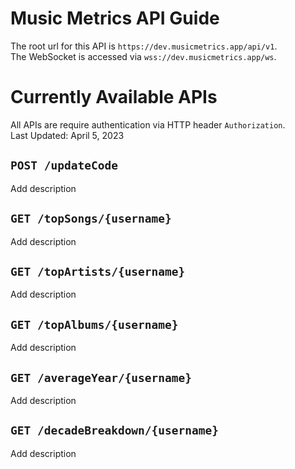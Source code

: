 # Music Metrics API Guide

The root url for this API is `https://dev.musicmetrics.app/api/v1`.  
The WebSocket is accessed via `wss://dev.musicmetrics.app/ws`.

# Currently Available APIs
All APIs are require authentication via HTTP header `Authorization`.  
Last Updated: April 5, 2023

## `POST /updateCode`
Add description

## `GET /topSongs/{username}`
Add description

## `GET /topArtists/{username}`
Add description

## `GET /topAlbums/{username}`
Add description

## `GET /averageYear/{username}`
Add description

## `GET /decadeBreakdown/{username}`
Add description

